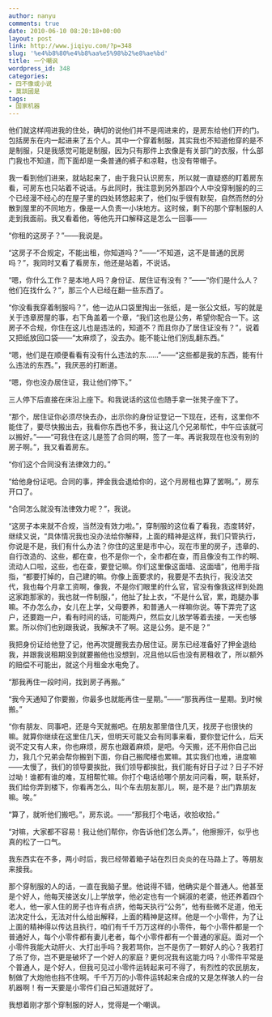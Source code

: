 ```yaml
---
author: nanyu
comments: true
date: 2010-06-10 08:20:18+00:00
layout: post
link: http://www.jiqiyu.com/?p=348
slug: '%e4%b8%80%e4%b8%aa%e5%98%b2%e8%ae%bd'
title: 一个嘲讽
wordpress_id: 348
categories:
- 四不像或小说
- 莫談國是
tags:
- 国家机器
---
```


他们就这样闯进我的住处，确切的说他们并不是闯进来的，是房东给他们开的门。包括房东在内一起进来了五个人。其中一个穿着制服，其实我也不知道他穿的是不是制服，只是我感觉可能是制服，因为只有那件上衣像是有关部门的衣服，什么部门我也不知道，而下面却是一条普通的裤子和凉鞋，也没有带帽子。

我一看到他们进来，就站起来了，由于我只认识房东，所以就一直疑惑的盯着房东看，可房东也只站着不说话。与此同时，我注意到另外那四个人中没穿制服的的三个已经漫不经心的在屋子里的四处转悠起来了，他们似乎很有默契，自然而然的分散到屋里的不同地方，像是一人负责一小块地方。这时候，剩下的那个穿制服的人走到我面前。我又看着他，等他先开口解释这是怎么一回事——

“你租的这房子？”——我说是。

“这房子不合规定，不能出租，你知道吗？”——“不知道，这不是普通的民房吗？”，我同时又看了看房东，他还是站着，不说话。

“嗯，你什么工作？是本地人吗？身份证、居住证有没有？”——“你们是什么人？他们在找什么？”，那三个人已经在翻一些东西了。

“你没看我穿着制服吗？”，他一边从口袋里掏出一张纸，是一张公文纸，写的就是关于违章房屋的事，右下角盖着一个章，“我们这也是公务，希望你配合一下。这房子不合规，你住在这儿也是违法的，知道不？而且你办了居住证没有？”，说着又把纸放回口袋——“太麻烦了，没去办。能不能让他们别乱翻东西。”

“嗯，他们是在顺便看看有没有什么违法的东……”——“这些都是我的东西，能有什么违法的东西。”，我厌恶的打断道。

“嗯，你也没办居住证，我让他们停下。”

三人停下后直接在床沿上座下。和我说话的这位也随手拿一张凳子座下了。

“那个，居住证你必须尽快去办，出示你的身份证登记一下现在，还有，这里你不能住了，要尽快搬出去，我看你东西也不多，我让这几个兄弟帮忙，中午应该就可以搬好。”——“可我住在这儿是签了合同的啊，签了一年。再说我现在也没有别的房子啊。”，我又看着房东。

“你们这个合同没有法律效力的。”

“给他身份证吧。合同的事，押金我会退给你的，这个月房租也算了罢啊。”，房东开口了。

“合同怎么就没有法律效力呢？”，我说。

“这房子本来就不合规，当然没有效力啦。”，穿制服的这位看了看我，态度转好，继续又说，“具体情况我也没办法给你解释，上面的精神是这样，我们只管执行，你说是不是，我们有什么办法？你住的这里是市中心，现在市里的房子，违章的、自行改造的、这些，都在查，也不是你一个，全市都在查，而且像没有工作的啊、流动人口啦，这些，也在查，要登记嘛。你们这里像这面墙、这面墙”，他用手指指，“都要打掉的，自己建的嘛。你像上面要求的，我要是不去执行，我没法交代，我也每个月拿工资啊，像我，不是你们眼里的什么官，官没有像我这样到处跑这家跑那家的，我也就一件制服，”，他扯了扯上衣，“不是什么官，累，跑腿办事嘛。不办怎么办，女儿在上学，父母要养，和普通人一样嘛你说。等下弄完了这户，还要跑一户，看有时间的话，可能两户，然后女儿放学等着去接，一天也够累。所以你们也别跟我说，我解决不了啊。这是公务。是不是？”

我把身份证给他登了记，他再次提醒我去办居住证。房东已经准备好了押金退给我，并跟我说租期没到就要搬他也没想到，况且他以后也没有房租收了，所以额外的赔偿不可能出，就这个月租金水电免了。

“那我再住一段时间，找到房子再搬。”

“我今天通知了你要搬，你最多也就能再住一星期。”——“那我再住一星期。到时候搬。”

“你有朋友、同事吧，还是今天就搬吧。在朋友那里借住几天，找房子也很快的嘛。就算你继续在这里住几天，但明天可能又会有同事来看，要你登记什么，后天说不定又有人来，你也麻烦，房东也跟着麻烦，是吧。今天搬，还不用你自己出力，我几个兄弟会帮你搬到下面，你自己搬爬楼也累嘛。其实我们也难，进度嘛——太慢了，我们的领导要挨批，我们领导都挨批，我们能有好日子过？日子不好过呦！谁都有谁的难，互相帮忙嘛。你打个电话给哪个朋友问问看，啊，联系好，我们给你弄到楼下，你看再怎么，叫个车去朋友那儿，啊，是不是？出门靠朋友嘛。唉。”

“算了，就听他们搬吧。”，房东说。——“那我打个电话，收拾收拾。”

“对嘛，大家都不容易！我让他们帮你，你告诉他们怎么弄。”，他擦擦汗，似乎也真的松了一口气。

我东西实在不多，两小时后，我已经带着箱子站在烈日炎炎的在马路上了。等朋友来接我。

那个穿制服的人的话，一直在我脑子里。他说得不错，他确实是个普通人。他甚至是个好人，他每天接送女儿上学放学，他必定也有一个娴淑的老婆，他还养着四个老人，他一家人住的房子也许有点挤，他每天执行“公务”，他有些微不足道，他无法决定什么，无法对什么给出解释，上面的精神是这样。他是一个小零件，为了让上面的精神得以传达且执行，咱们有千千万万这样的小零件，每个小零件都是一个普通好人，每个小零件都有妻儿老者，每个小零件都有一个普通的家庭。面对一个小零件我能大动肝火、大打出手吗？我若骂你，岂不是伤了一颗好人的心？我若打了杀了你，岂不更是破坏了一个好人的家庭？更何况我有这能力吗？小零件平常是个普通人，是个好人，但我可见过小零件运转起来可不得了，有烈性的农民朋友，制做了大炮他也挡不住啊。千千万万的小零件运转起来合成的又是怎样骇人的一台机器啊！有一天要是小零件们自己知道就好了。

我想着刚才那个穿制服的好人，觉得是一个嘲讽。
